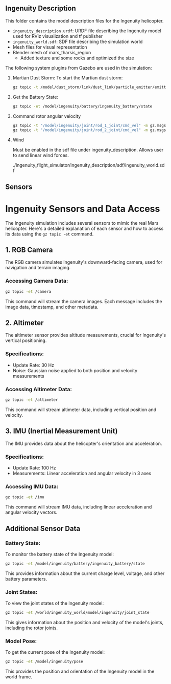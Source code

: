 

## Ingenuity Description

This folder contains the model description files for the Ingenuity helicopter.
- `ingenuity_description.urdf`: URDF file describing the Ingenuity model used for RViz visualization and tf publisher
- `ingenuity_world.sdf`: SDF file describing the simulation world
- Mesh files for visual representation
- Blender mesh of mars_tharsis_region
    - Added texture and some rocks and optimized the size

The following system plugins from Gazebo are used in the simulation:

1. Martian Dust Storm:
   To start the Martian dust storm:
   ```bash
   gz topic -t /model/dust_storm/link/dust_link/particle_emitter/emitter/cmd -m gz.msgs.ParticleEmitter -p 'emitting: {data: true}'
   ```

2. Get the Battery State:

    ```bash
    gz topic -et /model/ingenuity/battery/ingenuity_battery/state
    ```

3. Command rotor angular velocity

    ```bash
    gz topic -t "/model/ingenuity/joint/rod_1_joint/cmd_vel" -m gz.msgs.Double -p "data: 2000.0"
    gz topic -t "/model/ingenuity/joint/rod_2_joint/cmd_vel" -m gz.msgs.Double -p "data: 2000.0"
    ```

4. Wind

    Must be enabled in the sdf file under ingenuity_description. Allows user to send linear wind forces.
    
    ./ingenuity_flight_simulator/ingenuity_description/sdf/ingenuity_world.sdf


## Sensors
# Ingenuity Sensors and Data Access

The Ingenuity simulation includes several sensors to mimic the real Mars helicopter. Here's a detailed explanation of each sensor and how to access its data using the `gz topic -et` command.

## 1. RGB Camera

The RGB camera simulates Ingenuity's downward-facing camera, used for navigation and terrain imaging.


### Accessing Camera Data:
```bash
gz topic -et /camera
```

This command will stream the camera images. Each message includes the image data, timestamp, and other metadata.

## 2. Altimeter

The altimeter sensor provides altitude measurements, crucial for Ingenuity's vertical positioning.

### Specifications:
- Update Rate: 30 Hz
- Noise: Gaussian noise applied to both position and velocity measurements

### Accessing Altimeter Data:
```bash
gz topic -et /altimeter
```

This command will stream altimeter data, including vertical position and velocity.

## 3. IMU (Inertial Measurement Unit)

The IMU provides data about the helicopter's orientation and acceleration.

### Specifications:
- Update Rate: 100 Hz
- Measurements: Linear acceleration and angular velocity in 3 axes

### Accessing IMU Data:
```bash
gz topic -et /imu
```

This command will stream IMU data, including linear acceleration and angular velocity vectors.

## Additional Sensor Data

### Battery State:
To monitor the battery state of the Ingenuity model:
```bash
gz topic -et /model/ingenuity/battery/ingenuity_battery/state
```

This provides information about the current charge level, voltage, and other battery parameters.

### Joint States:
To view the joint states of the Ingenuity model:
```bash
gz topic -et /world/ingenuity_world/model/ingenuity/joint_state
```

This gives information about the position and velocity of the model's joints, including the rotor joints.

### Model Pose:
To get the current pose of the Ingenuity model:
```bash
gz topic -et /model/ingenuity/pose
```

This provides the position and orientation of the Ingenuity model in the world frame.
